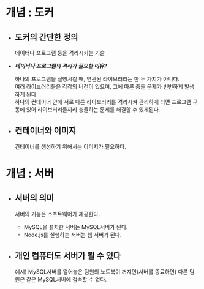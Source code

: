 <html>
  
  <h1>개념 : 도커</h1>
  
  <ul>
    <li>
      <h2>도커의 간단한 정의</h2>
      <p>데이터나 프로그램 등을 격리시키는 기술</p>
    </li>
    <li>
      <b><i>데이터나 프로그램의 격리가 필요한 이유?</i></b>
      <p>하나의 프로그램을 실행시킬 때, 연관된 라이브러리는 한 두 가지가 아니다. <br>
        여러 라이브러리들은 각각의 버전이 있으며, 그에 따른 충돌 문제가 빈번하게 발생하게 된다. <br>
        하나의 컨테이너 안에 서로 다른 라이브러리를 격리시켜 관리하게 되면 프로그램 구동에 있어 라이브러리들끼리 충돌하는 문제를 해결할 수 있게된다.
      </p>
    </li>
    <li>
    <h2>컨테이너와 이미지</h2>
    <p>컨테이너를 생성하기 위해서는 이미지가 필요하다.</p>
    </li>
  </ul>
  

  <h1>개념 : 서버</h1>

  <ul>
    <li>
      <h2>서버의 의미</h2>
      <p>서버의 기능은 소프트웨어가 제공한다. <br>
        <ul>
        <li>MySQL을 설치한 서버는 MySQL서버가 된다.</li>
        <li>Node.js를 실행하는 서버는 웹 서버가 된다.</li>
        </ul>
      </p>
    </li>
    <li>
      <h2>개인 컴퓨터도 서버가 될 수 있다</h2>
      <p>예시) MySQL서버를 열어놓은 팀원의 노트북이 꺼지면(서버를 종료하면) 다른 팀원은 같은 MySQL서버에 접속할 수 없다.</p>
    </li>
  </ul>
  
  
</html>
